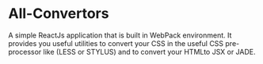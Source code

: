 # All-Convertors
A simple ReactJs application that is built in WebPack environment. It provides you useful utilities to convert your CSS in the useful CSS pre-processor like (LESS or STYLUS) and to convert your HTMLto JSX or JADE.
